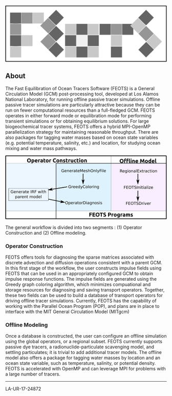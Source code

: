 
![logo](doc/FEOTS_Logo.png)
## About
 The Fast Equilibration of Ocean Tracers Software (FEOTS) is a General Circulation Model (GCM) post-processing tool, developed at Los Alamos National Laboratory, for running offline passive tracer simulations. Offline passive tracer simulations are particularly attractive because they can be run on fewer computational resources than a full-fledged GCM. FEOTS operates in either forward mode or equilibration mode for performing transient simulations or for obtaining equilibrium solutions.  For large biogeochemical tracer systems, FEOTS offers a hybrid MPI-OpenMP parallelization strategy for maintaining reasonable throughput. There are also packages for tagging water masses based on ocean state variables (e.g. potential temperature, salinity, etc.) and location, for studying ocean mixing and water mass pathways.
 
   ![useful image](doc/workflow.png)
   
The general workflow is divided into two segments : (1) Operator Construction and (2) Offline modeling.

### Operator Construction
FEOTS offers tools for diagnosing the sparse matrices associated with discrete advection and diffusion operations consistent with a parent GCM. In this first stage of the workflow, the user constructs impulse fields using FEOTS that can be used in an appropriately configured GCM to obtain impulse response functions. The impulse fields are generated using the Greedy graph coloring algorithm, which minimizes compuational and storage resources for diagnosing and saving transport operators. Together, these two fields can be used to build a database of transport operators for driving offline tracer simulations. Currently, FEOTS has the capability of working with the Parallel Ocean Program (POP), and plans are in place to interface with the MIT General Circulation Model (MITgcm)


### Offline Modeling
Once a database is constructed, the user can configure an offline simulation using the global operators, or a regional subset. FEOTS currently supports passive dye tracers, a radionuclide-particulate scavenging model, and settling particulates; it is trivial to add additional tracer models. The offline model also offers a package for tagging water masses by location and an ocean state variable, such as temperature, salinity, or potential density. FEOTS is accelerated with OpenMP and can leverage MPI for problems with a large number of tracers.


-------------------------------------------

LA-UR-17-24872
 

 


